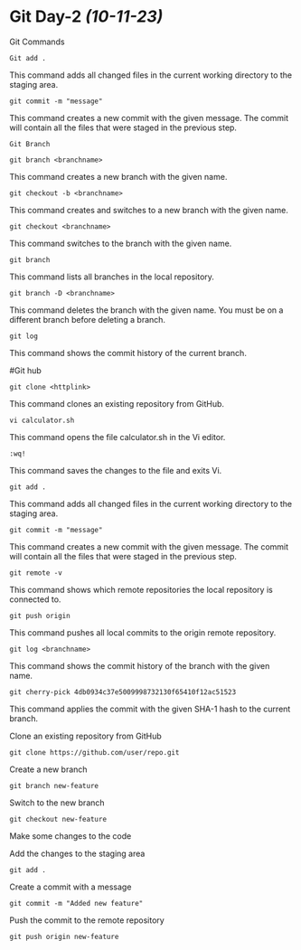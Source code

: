 # Git Day-2 _(10-11-23)_

Git Commands

```Git add .```

This command adds all changed files in the current working directory to the staging area.

```git commit -m "message"```

This command creates a new commit with the given message. The commit will contain all the files that were staged in the previous step.

```Git Branch```

```git branch <branchname>```

This command creates a new branch with the given name.

```git checkout -b <branchname>```

This command creates and switches to a new branch with the given name.

```git checkout <branchname>```

This command switches to the branch with the given name.

```git branch```

This command lists all branches in the local repository.

```git branch -D <branchname>```

This command deletes the branch with the given name. You must be on a different branch before deleting a branch.

```git log```

This command shows the commit history of the current branch.

#Git hub

```git clone <httplink>```

This command clones an existing repository from GitHub.

```vi calculator.sh```

This command opens the file calculator.sh in the Vi editor.

```:wq!```

This command saves the changes to the file and exits Vi.

```git add .```

This command adds all changed files in the current working directory to the staging area.

```git commit -m "message"```

This command creates a new commit with the given message. The commit will contain all the files that were staged in the previous step.

```git remote -v```

This command shows which remote repositories the local repository is connected to.

```git push origin```

This command pushes all local commits to the origin remote repository.

```git log <branchname>```

This command shows the commit history of the branch with the given name.

```git cherry-pick 4db0934c37e5009998732130f65410f12ac51523```

This command applies the commit with the given SHA-1 hash to the current branch.

Clone an existing repository from GitHub

```git clone https://github.com/user/repo.git```

Create a new branch

```git branch new-feature```

Switch to the new branch

```git checkout new-feature```

Make some changes to the code

Add the changes to the staging area

```git add .```

Create a commit with a message

```git commit -m "Added new feature"```

Push the commit to the remote repository

```git push origin new-feature```
